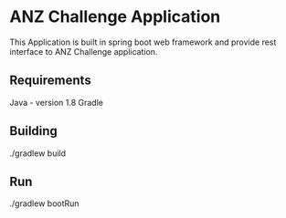 ANZ Challenge Application
=====

This Application is built in spring boot web framework and provide rest interface to ANZ Challenge application.

Requirements
------------

Java - version 1.8
Gradle 

Building
---------

./gradlew build

Run
----

./gradlew bootRun